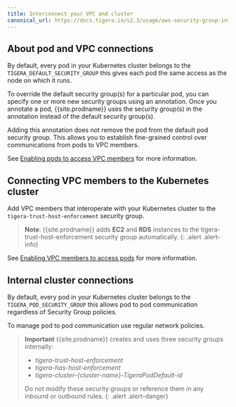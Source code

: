 ```yaml
---
title: Interconnect your VPC and cluster
canonical_url: https://docs.tigera.io/v2.3/usage/aws-security-group-integration/interconnection
---
```



## About pod and VPC connections

By default, every pod in your Kubernetes cluster belongs to the `TIGERA_DEFAULT_SECURITY_GROUP` this gives each pod the same access as the node on which it runs.

To override the default security group(s) for a particular pod, you can specify one
or more new security groups using an annotation. Once you annotate a pod, {{site.prodname}}
uses the security group(s) in the annotation instead of the default security group(s).

Adding this annotation does not remove the pod from the default pod security group.
This allows you to establish fine-grained control over communications from pods to
VPC members.

See [Enabling pods to access VPC members]({{site.baseurl}}/security/aws-security-group-integration/pod-access) for more information.


## Connecting VPC members to the Kubernetes cluster

Add VPC members that interoperate with your Kubernetes
cluster to the `tigera-trust-host-enforcement` security group.


> **Note**: {{site.prodname}} adds __EC2__ and __RDS__ instances to the tigera-trust-host-enforcement
security group automatically.
{: .alert .alert-info}


See
[Enabling VPC members to access pods]({{site.baseurl}}/security/aws-security-group-integration/vpc-member-access) for more information.



## Internal cluster connections

By default, every pod in your Kubernetes cluster belongs to the `TIGERA_POD_SECURITY_GROUP`
this allows pod to pod communication regardless of Security Group policies.

To manage pod to pod communication use regular network policies.





> **Important** {{site.prodname}} creates and uses three security groups internally:
>
> - _tigera-trust-host-enforcement_
> - _tigera-has-host-enforcement_
> - _tigera-cluster-{cluster-name}-TigeraPodDefault-id_
>
> Do not modify these security groups or reference them in any inbound or outbound rules.
{: .alert .alert-danger}


